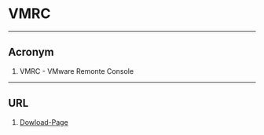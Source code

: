 # VMRC

---

## Acronym
1. VMRC - VMware Remonte Console

---

## URL
1. [Dowload-Page](https://www.vmware.com/go/download-vmrc)
